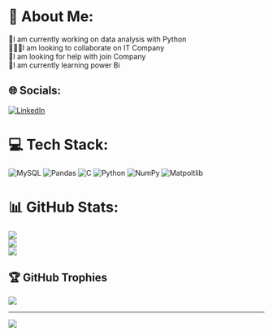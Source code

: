 # 💫 About Me:
🔭I am currently working on data analysis with Python<br>🧑‍🤝‍🧑I am looking to collaborate on IT Company<br>🤝I am looking for help with join Company<br>🌱I am currently learning power Bi <br>

## 🌐 Socials:
[![LinkedIn](https://img.shields.io/badge/LinkedIn-%230077B5.svg?logo=linkedin&logoColor=white)](https://www.linkedin.com/in/pinjal-usadadiya-174a48239/) 

# 💻 Tech Stack:
![MySQL](https://img.shields.io/badge/mysql-%2300f.svg?style=for-the-badge&logo=mysql&logoColor=white) ![Pandas](https://img.shields.io/badge/pandas-%23150458.svg?style=for-the-badge&logo=pandas&logoColor=white) ![C](https://img.shields.io/badge/c-%2300599C.svg?style=for-the-badge&logo=c&logoColor=white) ![Python](https://img.shields.io/badge/python-3670A0?style=for-the-badge&logo=python&logoColor=ffdd54) ![NumPy](https://img.shields.io/badge/numpy-%23013243.svg?style=for-the-badge&logo=numpy&logoColor=white) ![Matpoltlib](https://img.shields.io/badge/numpy-%23013243.svg?style=for-the-badge&logo=numpy&logoColor=white)
# 📊 GitHub Stats:
![](https://github-readme-stats.vercel.app/api?username=PinjuPatel13&theme=dark&hide_border=false&include_all_commits=false&count_private=false)<br/>
![](https://github-readme-streak-stats.herokuapp.com/?user=PinjuPatel13&theme=dark&hide_border=false)<br/>
![](https://github-readme-stats.vercel.app/api/top-langs/?username=PinjuPatel13&theme=dark&hide_border=false&include_all_commits=false&count_private=false&layout=compact)

## 🏆 GitHub Trophies
![](https://github-profile-trophy.vercel.app/?username=PinjuPatel13&theme=radical&no-frame=false&no-bg=false&margin-w=4)

---
[![](https://visitcount.itsvg.in/api?id=PinjuPatel13&icon=0&color=0)](https://visitcount.itsvg.in)

<!-- Proudly created with GPRM ( https://gprm.itsvg.in ) -->
